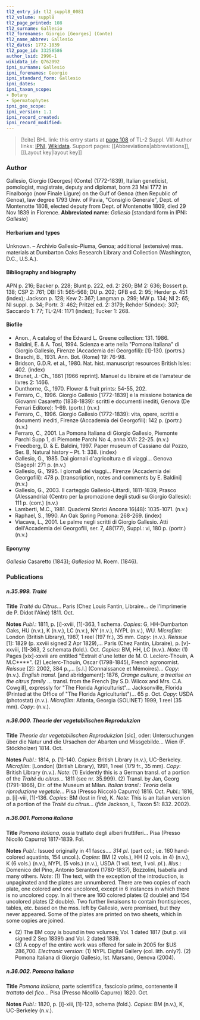 ```yaml
---
tl2_entry_id: tl2_suppl8_0081
tl2_volume: suppl8
tl2_page_printed: 108
tl2_surname: Gallesio
tl2_forenames: Giorgio [Georges] (Conte)
tl2_name_abbrev: Gallesio
tl2_dates: 1772-1839
tl2_page_id: 33258586
author_lsid: 2996-1
wikidata_id: Q762092
ipni_surname: Gallesio
ipni_forenames: Georgio
ipni_standard_form: Gallesio
ipni_dates: 
ipni_taxon_scope: 
- Botany
- Spermatophytes
ipni_geo_scope: 
ipni_version: 1.1
ipni_record_created: 
ipni_record_modified:
---
```


> [!cite] BHL link: this entry starts at [page 108](https://www.biodiversitylibrary.org/page/33258586) of TL-2 Suppl. VIII
> Author links: [IPNI](https://www.ipni.org/a/2996-1), [Wikidata](https://www.wikidata.org/wiki/Q762092). Support pages: [[Abbreviations|abbreviations]], [[Layout key|layout key]]

### Author

Gallesio, Giorgio \[Georges\] (Conte) (1772-1839), Italian geneticist, pomologist, magistrate, deputy and diplomat, born 23 Mai 1772 in Finalborgo (now Finale Ligure) on the Gulf of Genoa (then Republic of Genoa), law degree 1793 Univ. of Pavia, "Consiglio Generale", Dept. of Montenotte 1808, elected deputy from Dept. of Montenotte 1809, died 29 Nov 1839 in Florence. 
**Abbreviated name**: *Gallesio* \[standard form in IPNI: *Gallesio*\]

#### Herbarium and types

Unknown. – Archivio Gallesio-Piuma, Genoa; additional (extensive) mss. materials at Dumbarton Oaks Research Library and Collection (Washington, D.C., U.S.A.).

#### Bibliography and biography

APN p. 216; Backer p. 228; Blunt p. 222, ed. 2: 260; BM 2: 636; Bossert p. 138; CSP 2: 761; DBI 51: 565-568; DU p. 202; GFB ed. 2: 95; Herder p. 451 (index); Jackson p. 128; Kew 2: 367; Langman p. 299; MW p. 134; NI 2: 65; NI suppl. p. 34; Portr. 3: 462; Pritzel ed. 2: 3179; Rehder 5(index): 307; Saccardo 1: 77; TL-2/4: 1171 (index); Tucker 1: 268.

#### Biofile

- Anon., A catalog of the Edward L. Greene collection: 131. 1986.
- Baldini, E. & A. Tosi, 1994. Scienza e arte nella "Pomona Italiana" di Giorgio Gallesio, Firenze (Accademia dei Georgofili): \[1\]-130. (portrs.)
- Braschi, B., 1931. Ann. Bot. (Rome) 19: 76-98.
- Bridson, G.D.R. et al., 1980. Nat. hist. manuscript resources British Isles: 402. (index)
- Brunet, J.-Ch., 1861 \[1966 reprint\]. Manuel du libraire et de l'amateur de livres 2: 1466.
- Dunthorne, G., 1970. Flower & fruit prints: 54-55, 202.
- Ferraro, C., 1996. Giorgio Gallesio \[1772-1839\] e la missione botanica de Giovanni Casaretto (1838-1839): scritti e documenti inediti, Genova (De Ferrari Editore): 1-69. (portr.) (n.v.)
- Ferraro, C., 1996. Giorgio Gallesio (1772-1839): vita, opere, scritti e documenti inediti, Firenze (Accademia dei Georgofili): 142 p. (portr.) (n.v.)
- Ferraro, C., 2001. La Pomona Italiana di Giorgio Gallesio, Piemonte Parchi Supp 1, di Piemonte Parchi No 4, anno XVI: 22-25. (n.v.)
- Freedberg, D. & E. Baldini, 1997. Paper museum of Cassiano dal Pozzo, Ser. B, Natural history – Pt. 1: 338. (index)
- Gallesio, G., 1985. Dai giornali d'agricoltura e di viaggi... Genova (Sagep): 271 p. (n.v.)
- Gallesio, G., 1995. I giornali dei viaggi... Firenze (Accademia dei Georgofili): 478 p. \[transcription, notes and comments by E. Baldini\] (n.v.)
- Gallesio, G., 2003. Il carteggio Gallesio-Littardi, 1811-1839, Prasco (Alessandria) (Centro per la promozione degli studi su Giorgio Gallesio): 111 p. (corr.) (n.v.)
- Lamberti, M.C., 1981. Quaderni Storici Ancona 16(48): 1035-1071. (n.v.)
- Raphael, S., 1990. An Oak Spring Pomona: 268-269. (index)
- Viacava, L., 2001. Le palme negli scritti di Giorgio Gallesio. Atti dell'Accademia dei Georgofili, ser. 7, 48(177), Suppl.: vi, 180 p. (portr.) (n.v.)

#### Eponymy

*Gallesia* Casaretto (1843); *Gallesioa* M. Roem. (1846).

### Publications

##### n.35.999. Traité

**Title**
*Traité* du *Citrus*... Paris (Chez Louis Fantin, Libraire... de l'Imprimerie de P. Didot l'Aîné) 1811. Oct.

**Notes**
*Publ*.: 1811, p. \[i\]-xviii, \[1\]-363, 1 schema. *Copies*: G, HH-Dumbarton Oaks, HU (n.v.), K (n.v.), LC (n.v.), NY (n.v.), NYPL (n.v.), WU. *Microfilm*: London (British Library), 1987, 1 reel (197 fr.), 35 mm. *Copy*: (n.v.).
*Reissue* \[1\]: 1829 (p. xxviii signed 2 Apr 1829),... Paris (Chez Fantin, Libraire), p. \[v\]-xxviii, \[1\]-363, 2 schemata (fold.). Oct. *Copies*: BM, HH, LC (n.v.).
*Note*: (1) Pages \[xix\]-xxviii are entitled "Extrait d'une letter de M. O. Leclerc-Thouin, A M.C\*\*\*\*". (2) Leclerc-Thouin, Oscar (1798-1845), French agronomist.
*Reissue* \[2\]: 2002, 384 p.,... \[s.l.\] (Connaissance et Mémoires)... *Copy*: (n.v.).
*English transl*. \[and abridgement\]: 1876, *Orange culture, a treatise on the citrus family* ... transl. from the French \[by S.D. Wilcox and Mrs. C.A. Cowgill\], expressly for "The Florida Agriculturist"... Jacksonville, Florida (Printed at the Office of "The Florida Agriculturist")... 65 p. Oct. *Copy*: USDA (photostat) (n.v.). *Microfilm*: Atlanta, Georgia (SOLINET) 1999, 1 reel (35 mm). *Copy*: (n.v.).

##### n.36.000. Theorie der vegetabilischen Reprodukzion

**Title**
*Theorie der vegetabilischen Reprodukzion* \[sic\], oder: Untersuchungen über die Natur und die Ursachen der Abarten und Missgebilde... Wien (F. Stöckholzer) 1814. Oct.

**Notes**
*Publ*.: 1814, p. \[1\]-140. *Copies*: British Library (n.v.), UC-Berkeley. *Microfilm*: \[London\] (British Library), 1991, 1 reel (179 fr., 35 mm). *Copy*: British Library (n.v.).
*Note*: (1) Evidently this is a German transl. of a portion of the *Traité* du *citrus*... 1811 (see nr. 35.999). (2) Transl. by Jan, Georg (1791-1866), Dir. of the Museum at Milan.
*Italian transl*.: *Teoria* della *riproduzione vegetale*... Pisa (Presso Niccolò Capurro) 1816. Oct.
*Publ*.: 1816, p. \[i\]-viii, \[1\]-136. *Copies*: BM (lost in fire), K.
*Note*: This is an Italian version of a portion of the *Traité* du *citrus*... (*fide* Jackson, I., Taxon 51: 832. 2002).

##### n.36.001. Pomona italiana

**Title**
*Pomona italiana*, ossia trattato degli alberi fruttiferi... Pisa (Presso Nicollò Capurro) 1817-1839. Fol.

**Notes**
*Publ*.: Issued originally in 41 fascs.... *314 pl*. (part col.; i.e. 160 hand-colored aquatints, 154 uncol.). *Copies*: BM (2 vols.), HH (2 vols. in 4) (n.v.), K (6 vols.) (n.v.), NYPL (5 vols.) (n.v.), USDA (1 vol. text, 1 vol. *pl.*).
*Illus*.: Domenico del Pino, Antonio Serantoni (1780-1837), Bozzolini, Isabella and many others.
*Note*: (1) The text, with the exception of the introduction, is unpaginated and the plates are unnumbered. There are two copies of each plate, one colored and one uncolored, except in 6 instances in which there is no uncolored copy. In all there are 160 colored plates (2 double) and 154 uncolored plates (2 double). Two further livraisons to contain frontispieces, tables, etc. based on the mss. left by Gallesio, were promised, but they never appeared. Some of the plates are printed on two sheets, which in some copies are joined.
- (2) The BM copy is bound in two volumes; Vol. 1 dated 1817 (but p. viii signed 2 Sep 1839!) and Vol. 2 dated 1839.
- (3) A copy of the entire work was offered for sale in 2005 for $US 286,700.
*Electronic version*: (1) NYPL Digital Gallery (col. lith. only?). (2) Pomona Italiana di Giorgio Gallesio, Ist. Marsano, Genova (2004).

##### n.36.002. Pomona italiana

**Title**
*Pomona italiana*, parte scientifica, fascicolo primo, contenente il *trattato* del *fico*... Pisa (Presso Nicollò Capurro) 1820. Oct.

**Notes**
*Publ*.: 1820, p. \[i\]-xiii, \[1\]-123, schema (fold.). *Copies*: BM (n.v.), K, UC-Berkeley (n.v.).

